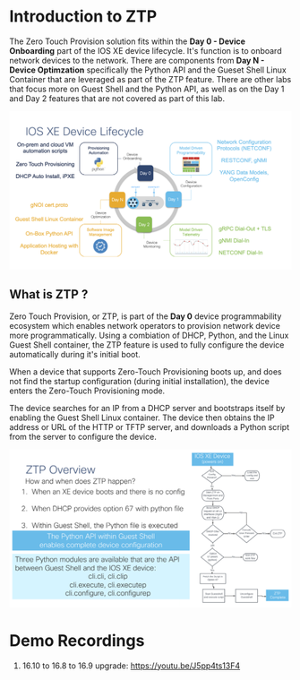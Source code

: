 # Introduction to ZTP

The Zero Touch Provision solution fits within the **Day 0 - Device Onboarding** part of the IOS XE device lifecycle. It's function is to onboard network devices to the network. There are components from **Day N - Device Optimzation** specifically the Python API and the Gueset Shell Linux Container that are leveraged as part of the ZTP feature. There are other labs that focus more on Guest Shell and the Python API, as well as on the Day 1 and Day 2 features that are not covered as part of this lab.

![](assets/images/iosxedevicelifecycle.png)

## What is ZTP ?

Zero Touch Provision, or ZTP, is part of the **Day 0** device programmability ecosystem which enables network operators to provision network device more programmatically. Using a combiation of DHCP, Python, and the Linux Guest Shell container, the ZTP feature is used to fully configure the device automatically during it's initial boot.

When a device that supports Zero-Touch Provisioning boots up, and does not find the startup configuration (during initial installation), the device enters the Zero-Touch Provisioning mode. 

The device searches for an IP from a DHCP server and bootstraps itself by enabling the Guest Shell Linux container. The device then obtains the IP address or URL of the HTTP or TFTP server, and downloads a Python script from the server to configure the device.

![](assets/images/ztpoverview.png)

# Demo Recordings
1) 16.10 to 16.8 to 16.9 upgrade: https://youtu.be/J5pp4ts13F4

